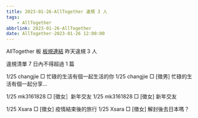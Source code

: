 ```yaml
---
title: 2023-01-26-AllTogether 違規 3 人
tags:
    - AllTogether
abbrlink: 2023-01-26-AllTogether
date: AllTogether-2023-01-26 12:00:00
---
```

AllTogether 板 [板規連結](https://www.ptt.cc/bbs/AllTogether/M.1643211430.A.5FB.html)
昨天違規 3 人
<!-- more -->

違規清單
7 日內不得超過 1 篇

1/25 changjie □ 忙碌的生活有個一起生活的你
1/25 changjie □ [徵男] 忙碌的生活有個一起分享…

1/25 mk3161828 □ [徵女］新年交友
1/25 mk3161828 □ [徵女] 新年交友

1/25 Xsara □ [徵女] 疫情結束後的旅行
1/25 Xsara □ [徵女] 解封後去日本嗎？